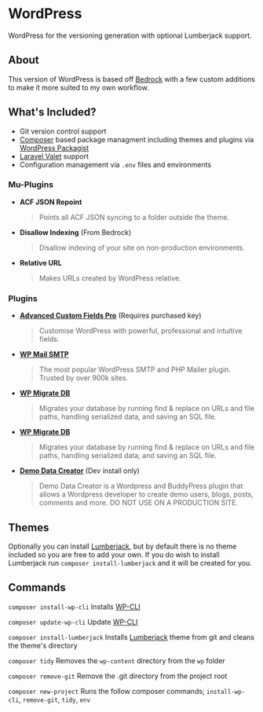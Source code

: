 # WordPress

WordPress for the versioning generation with optional Lumberjack support.

## About

This version of WordPress is based off [Bedrock][1] with a few custom additions
to make it more suited to my own workflow.

## What's Included?

- Git version control support
- [Composer][8] based package managment including themes and plugins via
  [WordPress Packagist][9]
- [Laravel Valet][10] support
- Configuration management via `.env` files and environments

### Mu-Plugins

- **ACF JSON Repoint**
  > Points all ACF JSON syncing to a folder outside the theme.
- **Disallow Indexing** (From Bedrock)
  > Disallow indexing of your site on non-production environments.
- **Relative URL**
  > Makes URLs created by WordPress relative.

### Plugins

- **[Advanced Custom Fields Pro][4]** (Requires purchased key)
  > Customise WordPress with powerful, professional and intuitive fields.
- **[WP Mail SMTP][5]**
  > The most popular WordPress SMTP and PHP Mailer plugin. Trusted by over 900k
  > sites.
- **[WP Migrate DB][6]**
  > Migrates your database by running find & replace on URLs and file paths,
  > handling serialized data, and saving an SQL file.
- **[WP Migrate DB][6]**
  > Migrates your database by running find & replace on URLs and file paths,
  > handling serialized data, and saving an SQL file.
- **[Demo Data Creator][7]** (Dev install only)
  > Demo Data Creator is a Wordpress and BuddyPress plugin that allows a
  > Wordpress developer to create demo users, blogs, posts, comments and more.
  > DO NOT USE ON A PRODUCTION SITE.

## Themes

Optionally you can install [Lumberjack][2], but by default there is no theme
included so you are free to add your own. If you do wish to install Lumberjack
run `composer install-lumberjack` and it will be created for you.

## Commands

`composer install-wp-cli`
Installs [WP-CLI][3]

`composer update-wp-cli`
Update [WP-CLI][3]

`composer install-lumberjack`
Installs [Lumberjack][2] theme from git and cleans the theme's directory

`composer tidy`
Removes the `wp-content` directory from the `wp` folder

`composer remove-git`
Remove the .git directory from the project root

`composer new-project`
Runs the follow composer commands; `install-wp-cli`, `remove-git`, `tidy`, `env`

[1]: https://roots.io/bedrock/
[2]: https://github.com/Rareloop/lumberjack
[3]: https://wp-cli.org/
[4]: https://advancedcustomfields.com/
[5]: https://wordpress.org/plugins/wp-mail-smtp/
[6]: https://wordpress.org/plugins/wp-migrate-db/
[7]: https://wordpress.org/plugins/demo-data-creator/
[8]: https://getcomposer.org/
[9]: https://wpackagist.org/
[10]: https://laravel.com/docs/5.6/valet
